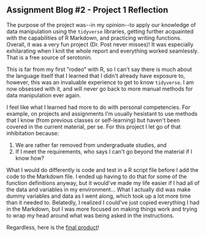 ## Assignment Blog #2 - Project 1 Reflection

The purpose of the project was--in my opinion--to apply our knowledge of data manipulation using the `tidyverse` libraries, getting further acquainted with the capabilities of R Markdown, and practicing writing functions. Overall, it was a very fun project (Dr. Post never misses)! It was especially exhilarating when I knit the whole report and everything worked seamlessly. That is a free source of serotonin.

This is far from my first "rodeo" with R, so I can't say there is much about the language itself that I learned that I didn't already have exposure to, however, this was an invaluable experience to get to know `tidyverse`. I am now obsessed with it, and will never go back to more manual methods for data manipulation ever again.

I feel like what I learned had more to do with personal competencies. For example, on projects and assignments I'm usually hesistant to use methods that I know (from previous classes or self-learning) but haven't been covered in the current material, per se. For this project I let go of that inhibitation because:

1. We are rather far removed from undergraduate studies, and
2. If I meet the requirements, who says I can't go beyond the material if I know how?

What I would do differently is code and test in a R script file before I add the code to the Markdown file. I ended up having to do that for some of the function definitions anyway, but it would've made my life easier if I had all of the data and variables in my environment... What I actually did was make dummy variables and data as I went along, which took up a lot more time than it needed to. Belatedly, I realized I could've just copied everything I had in the Markdown, but I was more focused on making things work and trying to wrap my head around what was being asked in the instructions.

Regardless, here is the [final product]([url](https://bmcauley.github.io/project1_benne.html))!
